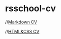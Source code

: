 # rsschool-cv
//[Markdown CV](https://bespalava.github.io/rsschool-cv/cv)

//[HTML&CSS CV](https://bespalava.github.io/rsschool-cv/)
